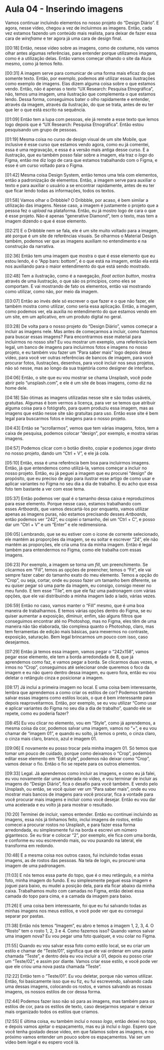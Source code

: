 # Aula 04 - Inserindo imagens

Vamos continuar incluindo elementos no nosso projeto do “Design Diário”. E agora, nesse vídeo, chegou a vez de incluirmos as imagens. Então, cada vez estamos fazendo um conteúdo mais realista, para deixar de fazer essa cara de *wireframe* e ter agora já uma cara de design final.

[00:18] Então, nesse vídeo sobre as imagens, como de costume, nós vamos olhar antes algumas referências, para entender porque utilizamos imagens, como é a utilização delas. Então vamos começar olhando o site da Alura mesmo, como já temos feito.

[00:31] A imagem serve para comunicar de uma forma mais eficaz do que somente texto. Então, por exemplo, podemos até utilizar essas ilustrações como exemplo de imagens. Elas dizem alguma coisa sobre o que estamos vendo. Então, não é apenas o texto “UX Research: Pesquisa Etnográfica”, não, temos uma imagem, uma ilustração que complementa o que estamos lendo. Dessa forma, conseguimos bater o olho rapidamente e entender, através da imagem, através da ilustração, do que se trata, antes de eu ter que ler o que está escrito na sequência.

[01:09] Então tem a lupa com pessoas, ele já remete a esse texto que lemos logo depois que é “UX Research: Pesquisa Etnográfica”. Então estou pesquisando um grupo de pessoas.

[01:19] Mesma coisa no curso de design visual de um site Mobile, que inclusive é esse curso que estamos vendo agora, como eu já comentei, essa é uma regravação, e essa é a versão mais antiga desse curso. E a ilustração, que eu também posso falar sobre a imagem, ela traz o *logo* do Figma, então me diz logo de cara que estamos trabalhando com o Figma, e esse é um curso voltado para o Figma.

[01:42] Mesma coisa Design System, então temos uma tela com elementos, então a padronização de elementos. Então, a imagem serve para auxiliar o texto e para auxiliar o usuário a se encontrar rapidamente, antes de eu ter que ficar lendo todas as informações, todos os textos.

[01:58] Vamos olhar o Dribbble? O Dribbble, por acaso, é bem similar a utilização das imagens. Nesse caso, a imagem é justamente o projeto que a pessoa fez o *upload* na plataforma. Então, eu já mostro logo de cara o que é esse projeto. Não é apenas “generative Diamond”, tem o texto, mas tem a imagem dizendo o que é esse elemento.

[02:21] E o Dribbble nem se fala, ele é um site muito voltado para a imagem, até porque é um site de referências visuais. Se olharmos o Material Design também, podemos ver que as imagens auxiliam no entendimento e na construção da narrativa.

[02:36] Então tem uma imagem que mostra o que é esse elemento que eu estou lendo, é o “App bars: bottom”, é o que está na imagem, então ela está nos auxiliando para o maior entendimento do que está sendo mostrado.

[02:48] Tem a ilustração, como é a navegação, *float action button*, mostra através de uma ilustração, o que são os princípios, como eles se comportam. E vai mostrando de fato os elementos, então vai mostrando como utilizar, como não, por meio da imagem.

[03:07] Então ao invés dele só escrever o que fazer e o que não fazer, ele também mostra como utilizar, como seria essa aplicação. Então, a imagem, como podemos ver, ela auxilia no entendimento do que estamos vendo em um site, em um aplicativo, em um produto digital no geral.

[03:28] De volta para o nosso projeto do “Design Diário”, vamos começar a incluir as imagens nele. Mas antes de começarmos a incluir, como fazemos para buscar essas imagens? Para encontrarmos esse material para incluirmos no nosso site? Eu vou mostrar um exemplo, uma referência bem legal, um banco de imagens para incluirmos fotos e imagens no nosso projeto, e eu também vou fazer um “Para saber mais” logo depois desse vídeo, para você ver outras referências de bancos de imagem, para você procurar fotos, ilustrações, desenhos, para você incluir nos seus projetos, não só nesse, mas ao longo da sua trajetória como designer de interface.

[04:06] Então, o site que eu vou mostrar se chama Unsplash, você pode abrir pelo “unsplash.com”, e ele é um site de boas imagens, como diz na home dele.

[04:18] São ótimas as imagens utilizadas nesse site e são todas usáveis, gratuitas. Algumas é bom vermos a licença, para ver se temos que atribuir alguma coisa para o fotógrafo, para quem produziu essa imagem, mas as imagens que estão nesse site são gratuitas para uso. Então esse site é bem legal para buscarmos fotos e imagens para o nosso projeto.

[04:43] Então se “scrollarmos”, vemos que tem várias imagens, fotos, tem a caixa de pesquisa, podemos colocar “design”, por exemplo, e mostra várias imagens.

[04:57] Podemos clicar com o botão direito, copiar e podemos jogar direto no nosso projeto, dando um “Ctrl + V”, e ele já cola.

[05:10] Então, essa é uma referência bem boa para incluirmos imagens. Então, já que entendemos como utilizá-la, vamos começar a incluir no nosso projeto. Então, eu já peguei a imagem que eu procurei “design” de propósito, que eu preciso de algo para ilustrar esse artigo de como usar e aplicar variantes no Figma no seu dia a dia de trabalho. E eu acho que essa foto tem bastante a ver com esse tema.

[05:37] Então podemos ver qual é o tamanho dessa caixa e reproduzimos para esse elemento. Porque nesse caso, estamos trabalhando com esses *Artboards*, que vamos descartá-los por enquanto, vamos utilizar apenas as imagens puras, não estamos precisando desses *Artboards*, então podemos ver “242”, eu copiei o tamanho, dei um “Ctrl + C”, e posso dar um “Ctrl + V” e um “Enter” e ele redimensiona.

[06:05] Lembrando, que se eu estiver com o ícone de corrente selecionado, ele mantém as proporções da imagem, se eu soltar e escrever “24”, ele não mantém as proporções, ele cria uma tira da minha imagem. Então é legal também para entendermos no Figma, como ele trabalha com essas imagens.

[06:23] Por exemplo, a imagem se torna um *fill*, um preenchimento. Se clicarmos em “Fill”, temos as opções de preencher, temos o “Fit”, ele vai sempre fazer caber do tamanho exato do meu elemento. Temos a opção do “Crop”, ou seja, cortar, onde eu posso fazer um tamanho bem diferente, se eu quiser pegar só uma parte da imagem, eu consigo, consigo mexer no meu fundo. E tem esse “Tile”, em que ele faz uma padronagem com várias opções, que ele vai distribuindo a minha imagem lado a lado, várias vezes.

[06:59] Então no caso, vamos manter o “Fill” mesmo, que é uma boa maneira de trabalharmos. E temos várias opções dentro do Figma, se eu quiser aumentar a exposição, diminuir, enfim, são alguns filtros que conseguimos encontrar até no Photoshop, mas no Figma, eles têm de uma maneira não tão elaborada, tão complexa quanto o Photoshop, claro, mas tem ferramentas de edição mais básicas, para mexermos no contraste, exposição, saturação. Bem legal brincarmos um pouco com isso, caso desejarmos.

[07:29] Então já temos essa imagem, vamos pegar o “242x158”, vamos pegar esse elemento, ele tem a borda arredondada de 8, que já aprendemos como faz, e vamos pegar a borda. Se clicarmos duas vezes, e irmos no “Crop”, conseguimos até selecionar onde queremos o foco da imagem e eu não quero dentro dessa imagem, eu quero fora, então eu vou deletar o retângulo cinza e posicionar a imagem.

[08:17] Já inclui a primeira imagem no local. E uma coisa bem interessante, lembra que aprendemos a como criar os estilos de cor? Podemos também salvar essas imagens como estilos locais, o que é bem interessante para depois reaproveitarmos. Então, por exemplo, se eu vou utilizar “Como usar e aplicar variantes do Figma no seu dia a dia de trabalho”, quando ele se repete, como eu poderia fazer?

[08:45] Eu vou clicar no elemento, vou em “Style”, como já aprendemos, a mesma coisa da cor, podemos salvar uma imagem, vamos no “+”, e eu vou chamar de “imagem 01”, e quando eu solto, já temos o preto, o cinza claro, o cinza mais claro, branco, azul e imagem 01.

[09:06] E novamente eu posso trocar pela minha imagem 01. Só temos que tomar um pouco de cuidado, porque como deixamos o “Crop”, podemos editar esse elemento em “Edit style”, podemos não deixar como “Crop”, vamos deixar o fio. Então o fio se repete para os outros elementos.

[09:33] Legal. Já aprendemos como incluir as imagens, e como eu já falei, eu vou novamente dar uma acelerada no vídeo, e vou terminar de incluir as imagens do “Design Diário”, fica o desafio para você também. E vendo pelo Unsplash, ou então, se você quiser ver um “Para saber mais”, onde eu vou mostrar mais bancos de imagens para você procurar, fica a vontade para você procurar mais imagens e incluir como você desejar. Então eu vou dar uma acelerada e eu volto já para mostrar o resultado.

[10:20] Terminei de incluir, vamos entender. Então eu continuei incluindo as imagens, essa nós já tínhamos feito, inclui imagens de rostos, então comecei a procurar rostos no Unsplash, e para fazer essa forma arredondada, eu simplesmente fui na borda e escrevi um número gigantesco. Se eu tirar e colocar “2”, por exemplo, ele fica com uma borda, e conforme eu vou escrevendo mais, ou vou puxando na lateral, ele transforma em redondo.

[10:48] E a mesma coisa nos outros casos, fui incluindo todas essas imagens, as de rostos das pessoas. Na tela de login, eu procurei uma imagem de uma padronagem.

[11:03] E nós temos essa parte do topo, que é o meu retângulo, e a minha foto, minha imagem do fundo. E eu simplesmente peguei essa imagem e joguei para baixo, eu mudei a posição dela, para ela ficar abaixo da minha caixa. Trabalhamos muito com camadas no Figma, então deixei essa camada do topo para cima, e a camada da imagem para baixo.

[11:26] E uma coisa bem interessante, foi que eu fui salvando todas as minhas imagens nos meus estilos, e você pode ver que eu consegui separar por pastas.

[11:38] Então nós temos “Imagem”, eu abro e temos a imagem 1, 2, 3, 4. O “Rosto” tem o rosto 1, 2, 3 e 4. Como fazemos isso? Quando vamos salvar uma imagem nova? Eu vou pegar uma foto qualquer, e vou colar no Figma.

[11:55] Quando eu vou salvar essa foto como estilo local, se eu criar um estilo e chamar de “Teste/01”, significa que ele vai ordenar em uma pasta chamada “Teste”, e dentro dela eu vou incluir a 01, depois eu posso criar um “Teste/02”, e assim por diante. Vamos criar esse estilo, e você pode ver que ele criou uma nova pasta chamada “Teste”.

[12:22] Então tem o “Teste/01”. Eu vou deletar, porque não vamos utilizar. Então, foi basicamente isso que eu fiz, eu fui escrevendo, salvando cada uma dessas imagens, colocando os rostos, e vamos salvando as nossas imagens, os nossos estilos de cor dessa forma.

[12:44] Podemos fazer isso não só para as imagens, mas também para os estilos de cor, para os estilos de texto, caso desejarmos separar e deixar mais organizado todos os estilos que criamos.

[12:55] E última coisa, eu também incluí o nosso *logo*, então deixei no topo, e depois vamos ajeitar o espaçamento, mas eu já incluí o *logo*. Espero que você tenha gostado desse vídeo, em que falamos sobre as imagens, e no próximo vamos entender um pouco sobre os espaçamentos. Vai ser um vídeo bem legal e eu espero você lá.